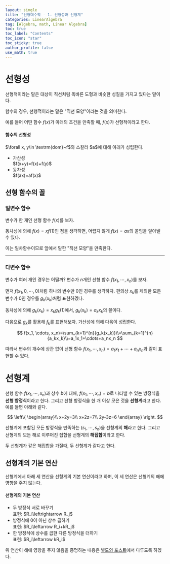 ```yaml
---
layout: single
title: "선형대수학 - 1. 선형성과 선형계"
categories: LinearAlgebra
tag: [Algebra, math, Linear Algebra]
toc: true
toc_label: "Contents"
toc_icon: "star"
toc_sticky: true
author_profile: false
use_math: true
---
```


# 선형성

선형적이라는 말은 대상이 직선처럼 똑바른 도형과 비슷한 성질을 가지고 있다는 말이다.

함수의 경우, 선형적이라는 말은 "직선 모양"이라는 것을 의미한다.

예를 들어 어떤 함수 $f(x)$가 아래의 조건을 만족할 때, $f(x)$가 선형적이라고 한다.

<div class="notice--info">
    <h4>
        함수의 선형성
    </h4>
    <p>
        $\forall x, y\in \textrm{dom}~f$와 스칼라 $a$에 대해 아래가 성립한다.
    </p>
    <ul>
        <li>가산성<br>
    		$f(x+y)=f(x)+f(y)$</li>
        <li>동차성<br>
            $f(ax)=af(x)$</li>
    </ul>
</div>

## 선형 함수의 꼴

### 일변수 함수

변수가 한 개인 선형 함수 $f(x)$를 보자. 

동차성에 의해 $f(x)=xf(1)$인 점을 생각하면, 어렵지 않게 $f(x)=ax$의 꼴임을 알아낼 수 있다.

이는 일차함수이므로 앞에서 말한 "직선 모양"을 만족한다.

---

### 다변수 함수

변수가 여러 개인 경우는 어떨까? 변수가 $n$개인 선형 함수 $f(x_1, \cdots, x_n)$를 보자. 

먼저 $f(x_1, 0, \cdots, 0)$처럼 하나의 변수만 $0$인 경우를 생각하자. 편의상 $x_k$를 제외한 모든 변수가 $0$인 경우를 $g_k(x_k)$처럼 표현하겠다.

동차성에 의해 $g_k(x_k)=x_kg_k(1)$에서, $g_k(x_k)=a_kx_k$의 꼴이다.

다음으로 $g_k$를 활용해 $f_k$를 표현해보자. 가산성에 의해 다음이 성립한다.


$$
f(x_1, \cdots, x_n)=\sum_{k=1}^{n}{g_k(x_k)}\\=\sum_{k=1}^{n}{a_kx_k}\\=a_1x_1+\cdots+a_nx_n
$$


따라서 변수의 개수에 상관 없이 선형 함수 $f(x_1, \cdots, x_n)=a_1x_1+\cdots+a_nx_n$과 같이 표현할 수 있다.

# 선형계

선형 함수 $f(x_1, \cdots, x_n)$과 상수 $b$에 대해, $f(x_1, \cdots, x_n)=b$로 나타낼 수 있는 방정식을 **선형 방정식**이라고 한다. 그리고 선형 방정식을 한 개 이상 모은 것을 **선형계**라고 한다. 예를 들면 아래와 같다.


$$
\left\{ \begin{array}\\
x+2y=3\\
x+2z=7\\
2y-3z=6
\end{array} \right.
$$


선형계에 포함된 모든 방정식을 만족하는 $(s_1, \cdots, s_n)$을 선형계의 **해**라고 한다. 그리고 선형계의 모든 해로 이루어진 집합을 선형계의 **해집합**이라고 한다.

두 선형계가 같은 해집합을 가질때, 두 선형계가 같다고 한다.

## 선형계의 기본 연산

선형계에서 아래 세 연산을 선형계의 기본 연산이라고 하며, 이 세 연산은 선형계의 해에 영향을 주지 않는다.

<div class="notice--info">
    <h4>
        선형계의 기본 연산
    </h4>
    <ul>
        <li>두 방정식 서로 바꾸기<br>
        표현: $R_i\leftrightarrow R_j$</li>
        <li>방정식에 0이 아닌 상수 곱하기<br>
        표현: $R_i\leftarrow R_i+kR_j$</li>
        <li>한 방정식에 상수를 곱한 다른 방정식을 더하기<br>
        표현: $R_i\leftarrow kR_i$</li>
    </ul>
</div>

위 연산이 해에 영향을 주지 않음을 증명하는 내용은 <a href="https://injtic.github.io/linearalgebra/%EC%84%A0%ED%98%95%EA%B3%84%EC%9D%98-%EA%B8%B0%EB%B3%B8-%EC%97%B0%EC%82%B0/">별도의 포스트</a>에서 다루도록 하겠다.